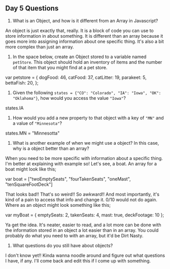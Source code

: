 ## Day 5 Questions

1. What is an Object, and how is it different from an Array in Javascript?

An object is just exactly that, really. It is a block of code you can use to store information in about something. It is different than an array because it goes more into assigning information about one specific thing. It's also a bit more complex than just an array.

1. In the space below, create an Object stored to a variable named `petStore`.  This object should hold an inventory of items and the number of that item that you might find at a pet store.

var petstore = {
  dogFood: 46,
  catFood: 37,
  catLitter: 19,
  parakeet: 5,
  bettaFish: 20,
};

1. Given the following `states = {"CO": "Colorado", "IA": "Iowa", "OK": "Oklahoma"}`, how would you access the value `"Iowa"`?

states.IA

1. How would you add a new property to that object with a key of `"MN"` and a value of `"Minnesota"`?

states.MN = "Minnesotta"

1. What is another example of when we might use a object? In this case, why is a object better than an array?

When you need to be more specific with information about a specific thing. I'm better at explaining with example so! Let's see, a boat. An array for a boat might look like this;

var boat = ["twoEmptySeats", "fourTakenSeats", "oneMast", "tenSquareFootDeck"] 

That looks bad!! That's so weird!! So awkward!! And most importantly, it's kind of a pain to access that info and change it. 0/10 would not do again. Where as an object might look something like this;

var myBoat = {
  emptySeats: 2,
  takenSeats: 4,
  mast: true,
  deckFootage: 10
};

Ya get the idea. It's neater, easier to read, and a lot more can be done with the information stored in an object a lot easier than in an array. You could probably do what you need to with an array, but it'd be Dirt Nasty.

1. What questions do you still have about objects?

I don't know yet!! Kinda wanna noodle around and figure out what questions I have, if any. I'll come back and edit this if I come up with something.
